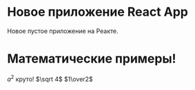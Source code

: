 # Новое приложение React App
Новое пустое приложение на Реакте.
# Математические примеры!
$a^2$ круто!
$\sqrt 4$
$1\over2$
